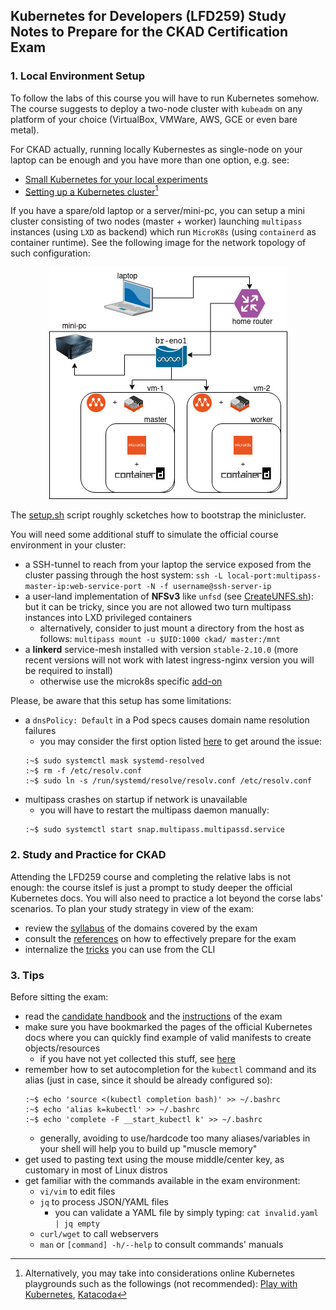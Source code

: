 ## Kubernetes for Developers (LFD259) Study Notes to Prepare for the CKAD Certification Exam

### 1. Local Environment Setup

To follow the labs of this course you will have to run Kubernetes somehow. The course suggests to deploy a two-node cluster with `kubeadm` on any platform of your choice (VirtualBox, VMWare, AWS, GCE or even bare metal).

For CKAD actually, running locally Kubernestes as single-node on your laptop can be enough and you have more than one option, e.g. see:
- [Small Kubernetes for your local experiments](https://blog.flant.com/small-local-kubernetes-comparison/)
- [Setting up a Kubernetes cluster](https://www.armosec.io/blog/setting-up-kubernetes-cluster/)[^1]

If you have a spare/old laptop or a server/mini-pc, you can setup a mini cluster consisting of two nodes (master + worker) launching `multipass` instances (using `LXD` as backend) which run `MicroK8s` (using `containerd` as container runtime). See the following image for the network topology of such configuration:

<p align="center">
    <img src="mini-cluster-netword-diagram.jpg"/>
</p>

The [setup.sh](setup.sh) script roughly scketches how to bootstrap the minicluster.

You will need some additional stuff to simulate the official course environment in your cluster:
- a SSH-tunnel to reach from your laptop the service exposed from the cluster passing through the host system: `ssh -L local-port:multipass-master-ip:web-service-port -N -f username@ssh-server-ip`
- a user-land implementation of **NFSv3** like `unfsd` (see [CreateUNFS.sh](CreateUNFS.sh)): but it can be tricky, since you are not allowed two turn multipass instances into LXD privileged containers
  - alternatively, consider to just mount a directory from the host as follows: `multipass mount -u $UID:1000 ckad/ master:/mnt`
- a **linkerd** service-mesh installed with version `stable-2.10.0` (more recent versions will not work with latest ingress-nginx version you will be required to install)
  - otherwise use the microk8s specific [add-on](https://microk8s.io/docs/addon-linkerd)

Please, be aware that this setup has some limitations:
- a `dnsPolicy: Default` in a Pod specs causes domain name resolution failures
  - you may consider the first option listed [here](https://gist.github.com/superseb/f6894ddbf23af8e804ed3fe44dd48457#file-defaultdns-md) to get around the issue:
  ```
  :~$ sudo systemctl mask systemd-resolved
  :~$ rm -f /etc/resolv.conf
  :~$ sudo ln -s /run/systemd/resolve/resolv.conf /etc/resolv.conf
  ```
- multipass crashes on startup if network is unavailable
  - you will have to restart the multipass daemon manually:
  ```
  :~$ sudo systemctl start snap.multipass.multipassd.service
  ```

### 2. Study and Practice for CKAD

Attending the LFD259 course and completing the relative labs is not enough: the course itslef is just a prompt to study deeper the official Kubernetes docs. You will also need to practice a lot beyond the corse labs' scenarios.
To plan your study strategy in view of the exam:
- review the [syllabus](syllabus.md) of the domains covered by the exam
- consult the [references](references.md) on how to effectively prepare for the exam
- internalize the [tricks](tricks.md) you can use from the CLI

### 3. Tips

Before sitting the exam:
- read the [candidate handbook](https://docs.linuxfoundation.org/tc-docs/certification/lf-candidate-handbook) and the [instructions](https://docs.linuxfoundation.org/tc-docs/certification/tips-cka-and-ckad) of the exam
- make sure you have bookmarked the pages of the official Kubernetes docs where you can quickly find example of valid manifests to create objects/resources
  - if you have not yet collected this stuff, see [here](https://github.com/reetasingh/CKAD-Bookmarks)
- remember how to set autocompletion for the `kubectl` command and its alias (just in case, since it should be already configured so):
  ```
  :~$ echo 'source <(kubectl completion bash)' >> ~/.bashrc
  :~$ echo 'alias k=kubectl' >> ~/.bashrc
  :~$ echo 'complete -F __start_kubectl k' >> ~/.bashrc
  ```
  - generally, avoiding to use/hardcode too many aliases/variables in your shell will help you to build up "muscle memory"
- get used to pasting text using the mouse middle/center key, as customary in most of Linux distros
- get familiar with the commands available in the exam environment:
  - `vi/vim` to edit files
  - `jq` to process JSON/YAML files
    - you can validate a YAML file by simply typing: `cat invalid.yaml | jq empty`
  - `curl/wget` to call webservers
  - `man` or `[command] -h/--help` to consult commands' manuals

[^1]: Alternatively, you may take into considerations online Kubernetes playgrounds such as the followings (not recommended): [Play with Kubernetes](https://labs.play-with-k8s.com/), [Katacoda](https://www.katacoda.com/courses/kubernetes/playground)
